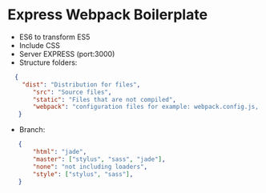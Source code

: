 # Express Webpack Boilerplate
  * ES6 to transform ES5
  * Include CSS
  * Server EXPRESS (port:3000)
   * Structure folders:
```json
  {
    "dist": "Distribution for files",
       "src": "Source files",
       "static": "Files that are not compiled",
       "webpack": "configuration files for example: webpack.config.js, serverExpress.js"
   }
```
   * Branch:
```json
   {
       "html": "jade",
       "master": ["stylus", "sass", "jade"],
       "none": "not including loaders",
       "style": ["stylus", "sass"],
   }
```
